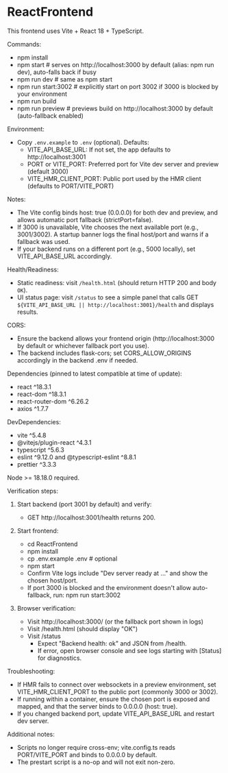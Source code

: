 # ReactFrontend

This frontend uses Vite + React 18 + TypeScript.

Commands:
- npm install
- npm start         # serves on http://localhost:3000 by default (alias: npm run dev), auto-falls back if busy
- npm run dev       # same as npm start
- npm run start:3002 # explicitly start on port 3002 if 3000 is blocked by your environment
- npm run build
- npm run preview   # previews build on http://localhost:3000 by default (auto-fallback enabled)

Environment:
- Copy `.env.example` to `.env` (optional). Defaults:
  - VITE_API_BASE_URL: If not set, the app defaults to http://localhost:3001
  - PORT or VITE_PORT: Preferred port for Vite dev server and preview (default 3000)
  - VITE_HMR_CLIENT_PORT: Public port used by the HMR client (defaults to PORT/VITE_PORT)

Notes:
- The Vite config binds host: true (0.0.0.0) for both dev and preview, and allows automatic port fallback (strictPort=false).
- If 3000 is unavailable, Vite chooses the next available port (e.g., 3001/3002). A startup banner logs the final host/port and warns if a fallback was used.
- If your backend runs on a different port (e.g., 5000 locally), set VITE_API_BASE_URL accordingly.

Health/Readiness:
- Static readiness: visit `/health.html` (should return HTTP 200 and body `OK`).
- UI status page: visit `/status` to see a simple panel that calls GET `${VITE_API_BASE_URL || http://localhost:3001}/health` and displays results.

CORS:
- Ensure the backend allows your frontend origin (http://localhost:3000 by default or whichever fallback port you use).
- The backend includes flask-cors; set CORS_ALLOW_ORIGINS accordingly in the backend .env if needed.

Dependencies (pinned to latest compatible at time of update):
- react ^18.3.1
- react-dom ^18.3.1
- react-router-dom ^6.26.2
- axios ^1.7.7

DevDependencies:
- vite ^5.4.8
- @vitejs/plugin-react ^4.3.1
- typescript ^5.6.3
- eslint ^9.12.0 and @typescript-eslint ^8.8.1
- prettier ^3.3.3

Node >= 18.18.0 required.

Verification steps:
1) Start backend (port 3001 by default) and verify:
   - GET http://localhost:3001/health returns 200.

2) Start frontend:
   - cd ReactFrontend
   - npm install
   - cp .env.example .env   # optional
   - npm start
   - Confirm Vite logs include "Dev server ready at ..." and show the chosen host/port.
   - If port 3000 is blocked and the environment doesn't allow auto-fallback, run: npm run start:3002

3) Browser verification:
   - Visit http://localhost:3000/ (or the fallback port shown in logs)
   - Visit /health.html (should display "OK")
   - Visit /status
     - Expect "Backend health: ok" and JSON from /health.
     - If error, open browser console and see logs starting with [Status] for diagnostics.

Troubleshooting:
- If HMR fails to connect over websockets in a preview environment, set VITE_HMR_CLIENT_PORT to the public port (commonly 3000 or 3002).
- If running within a container, ensure the chosen port is exposed and mapped, and that the server binds to 0.0.0.0 (host: true).
- If you changed backend port, update VITE_API_BASE_URL and restart dev server.

Additional notes:
- Scripts no longer require cross-env; vite.config.ts reads PORT/VITE_PORT and binds to 0.0.0.0 by default.
- The prestart script is a no-op and will not exit non-zero.
